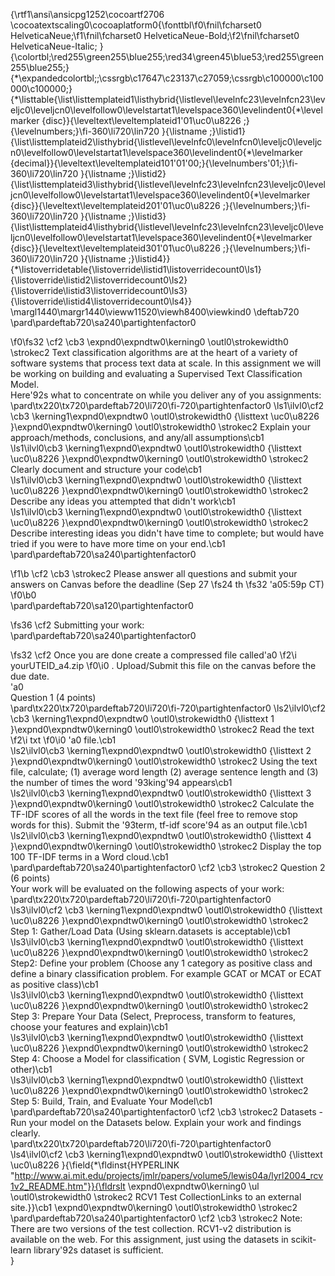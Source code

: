 {\rtf1\ansi\ansicpg1252\cocoartf2706
\cocoatextscaling0\cocoaplatform0{\fonttbl\f0\fnil\fcharset0 HelveticaNeue;\f1\fnil\fcharset0 HelveticaNeue-Bold;\f2\fnil\fcharset0 HelveticaNeue-Italic;
}
{\colortbl;\red255\green255\blue255;\red34\green45\blue53;\red255\green255\blue255;}
{\*\expandedcolortbl;;\cssrgb\c17647\c23137\c27059;\cssrgb\c100000\c100000\c100000;}
{\*\listtable{\list\listtemplateid1\listhybrid{\listlevel\levelnfc23\levelnfcn23\leveljc0\leveljcn0\levelfollow0\levelstartat1\levelspace360\levelindent0{\*\levelmarker \{disc\}}{\leveltext\leveltemplateid1\'01\uc0\u8226 ;}{\levelnumbers;}\fi-360\li720\lin720 }{\listname ;}\listid1}
{\list\listtemplateid2\listhybrid{\listlevel\levelnfc0\levelnfcn0\leveljc0\leveljcn0\levelfollow0\levelstartat1\levelspace360\levelindent0{\*\levelmarker \{decimal\}}{\leveltext\leveltemplateid101\'01\'00;}{\levelnumbers\'01;}\fi-360\li720\lin720 }{\listname ;}\listid2}
{\list\listtemplateid3\listhybrid{\listlevel\levelnfc23\levelnfcn23\leveljc0\leveljcn0\levelfollow0\levelstartat1\levelspace360\levelindent0{\*\levelmarker \{disc\}}{\leveltext\leveltemplateid201\'01\uc0\u8226 ;}{\levelnumbers;}\fi-360\li720\lin720 }{\listname ;}\listid3}
{\list\listtemplateid4\listhybrid{\listlevel\levelnfc23\levelnfcn23\leveljc0\leveljcn0\levelfollow0\levelstartat1\levelspace360\levelindent0{\*\levelmarker \{disc\}}{\leveltext\leveltemplateid301\'01\uc0\u8226 ;}{\levelnumbers;}\fi-360\li720\lin720 }{\listname ;}\listid4}}
{\*\listoverridetable{\listoverride\listid1\listoverridecount0\ls1}{\listoverride\listid2\listoverridecount0\ls2}{\listoverride\listid3\listoverridecount0\ls3}{\listoverride\listid4\listoverridecount0\ls4}}
\margl1440\margr1440\vieww11520\viewh8400\viewkind0
\deftab720
\pard\pardeftab720\sa240\partightenfactor0

\f0\fs32 \cf2 \cb3 \expnd0\expndtw0\kerning0
\outl0\strokewidth0 \strokec2 Text classification algorithms are at the heart of a variety of software systems that process text data at scale. In this assignment we will be working on building and evaluating a Supervised Text Classification Model.\
Here\'92s what to concentrate on while you deliver any of you assignments:\
\pard\tx220\tx720\pardeftab720\li720\fi-720\partightenfactor0
\ls1\ilvl0\cf2 \cb3 \kerning1\expnd0\expndtw0 \outl0\strokewidth0 {\listtext	\uc0\u8226 	}\expnd0\expndtw0\kerning0
\outl0\strokewidth0 \strokec2 Explain your approach/methods, conclusions, and any/all assumptions\cb1 \
\ls1\ilvl0\cb3 \kerning1\expnd0\expndtw0 \outl0\strokewidth0 {\listtext	\uc0\u8226 	}\expnd0\expndtw0\kerning0
\outl0\strokewidth0 \strokec2 Clearly document and structure your code\cb1 \
\ls1\ilvl0\cb3 \kerning1\expnd0\expndtw0 \outl0\strokewidth0 {\listtext	\uc0\u8226 	}\expnd0\expndtw0\kerning0
\outl0\strokewidth0 \strokec2 Describe any ideas you attempted that didn't work\cb1 \
\ls1\ilvl0\cb3 \kerning1\expnd0\expndtw0 \outl0\strokewidth0 {\listtext	\uc0\u8226 	}\expnd0\expndtw0\kerning0
\outl0\strokewidth0 \strokec2 Describe interesting ideas you didn't have time to complete; but would have tried if you were to have more time on your end.\cb1 \
\pard\pardeftab720\sa240\partightenfactor0

\f1\b \cf2 \cb3 \strokec2 Please answer all questions and submit your answers on Canvas before the deadline (Sep 27
\fs24 th
\fs32 \'a05:59p CT)
\f0\b0 \
\pard\pardeftab720\sa120\partightenfactor0

\fs36 \cf2 Submitting your work:\
\pard\pardeftab720\sa240\partightenfactor0

\fs32 \cf2 Once you are done create a compressed file called\'a0
\f2\i yourUTEID_a4.zip
\f0\i0 . Upload/Submit this file on the canvas before the due date.\
\'a0\
Question 1 (4 points)\
\pard\tx220\tx720\pardeftab720\li720\fi-720\partightenfactor0
\ls2\ilvl0\cf2 \cb3 \kerning1\expnd0\expndtw0 \outl0\strokewidth0 {\listtext	1	}\expnd0\expndtw0\kerning0
\outl0\strokewidth0 \strokec2 Read the text 
\f2\i txt
\f0\i0 \'a0 file.\cb1 \
\ls2\ilvl0\cb3 \kerning1\expnd0\expndtw0 \outl0\strokewidth0 {\listtext	2	}\expnd0\expndtw0\kerning0
\outl0\strokewidth0 \strokec2 Using the text file, calculate; (1) average word length (2) average sentence length and (3) the number of times the word \'93king\'94 appears\cb1 \
\ls2\ilvl0\cb3 \kerning1\expnd0\expndtw0 \outl0\strokewidth0 {\listtext	3	}\expnd0\expndtw0\kerning0
\outl0\strokewidth0 \strokec2 Calculate the TF-IDF scores of all the words in the text file (feel free to remove stop words for this). Submit the \'93term, tf-idf score\'94 as an output file.\cb1 \
\ls2\ilvl0\cb3 \kerning1\expnd0\expndtw0 \outl0\strokewidth0 {\listtext	4	}\expnd0\expndtw0\kerning0
\outl0\strokewidth0 \strokec2 Display the top 100 TF-IDF terms in a Word cloud.\cb1 \
\pard\pardeftab720\sa240\partightenfactor0
\cf2 \cb3 \strokec2 Question 2 (6 points)\
Your work will be evaluated on the following aspects of your work:\
\pard\tx220\tx720\pardeftab720\li720\fi-720\partightenfactor0
\ls3\ilvl0\cf2 \cb3 \kerning1\expnd0\expndtw0 \outl0\strokewidth0 {\listtext	\uc0\u8226 	}\expnd0\expndtw0\kerning0
\outl0\strokewidth0 \strokec2 Step 1: Gather/Load Data (Using sklearn.datasets is acceptable)\cb1 \
\ls3\ilvl0\cb3 \kerning1\expnd0\expndtw0 \outl0\strokewidth0 {\listtext	\uc0\u8226 	}\expnd0\expndtw0\kerning0
\outl0\strokewidth0 \strokec2 Step2: Define your problem (Choose any 1 category as positive class and define a binary classification problem. For example GCAT or MCAT or ECAT as positive class)\cb1 \
\ls3\ilvl0\cb3 \kerning1\expnd0\expndtw0 \outl0\strokewidth0 {\listtext	\uc0\u8226 	}\expnd0\expndtw0\kerning0
\outl0\strokewidth0 \strokec2 Step 3: Prepare Your Data (Select, Preprocess, transform to features, choose your features and explain)\cb1 \
\ls3\ilvl0\cb3 \kerning1\expnd0\expndtw0 \outl0\strokewidth0 {\listtext	\uc0\u8226 	}\expnd0\expndtw0\kerning0
\outl0\strokewidth0 \strokec2 Step 4: Choose a Model for classification ( SVM, Logistic Regression or other)\cb1 \
\ls3\ilvl0\cb3 \kerning1\expnd0\expndtw0 \outl0\strokewidth0 {\listtext	\uc0\u8226 	}\expnd0\expndtw0\kerning0
\outl0\strokewidth0 \strokec2 Step 5: Build, Train, and Evaluate Your Model\cb1 \
\pard\pardeftab720\sa240\partightenfactor0
\cf2 \cb3 \strokec2 Datasets - Run your model on the Datasets below. Explain your work and findings clearly.\
\pard\tx220\tx720\pardeftab720\li720\fi-720\partightenfactor0
\ls4\ilvl0\cf2 \cb3 \kerning1\expnd0\expndtw0 \outl0\strokewidth0 {\listtext	\uc0\u8226 	}{\field{\*\fldinst{HYPERLINK "http://www.ai.mit.edu/projects/jmlr/papers/volume5/lewis04a/lyrl2004_rcv1v2_README.htm"}}{\fldrslt \expnd0\expndtw0\kerning0
\ul \outl0\strokewidth0 \strokec2 RCV1 Test CollectionLinks to an external site.}}\cb1 \expnd0\expndtw0\kerning0
\outl0\strokewidth0 \strokec2 \
\pard\pardeftab720\sa240\partightenfactor0
\cf2 \cb3 \strokec2 Note: There are two versions of the test collection. RCV1-v2 distribution is available on the web. For this assignment, just using the datasets in scikit-learn library\'92s dataset is sufficient.\
}